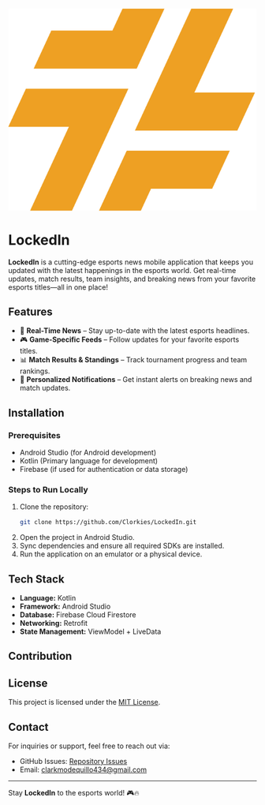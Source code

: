 ![LockedIn Logo](app/src/main/res/drawable/logo.png)
# LockedIn

**LockedIn** is a cutting-edge esports news mobile application that keeps you updated with the latest happenings in the esports world. Get real-time updates, match results, team insights, and breaking news from your favorite esports titles—all in one place!

## Features

- 📢 **Real-Time News** – Stay up-to-date with the latest esports headlines.
- 🎮 **Game-Specific Feeds** – Follow updates for your favorite esports titles.
- 📊 **Match Results & Standings** – Track tournament progress and team rankings.
- 🔔 **Personalized Notifications** – Get instant alerts on breaking news and match updates.

## Installation

### Prerequisites

- Android Studio (for Android development)
- Kotlin (Primary language for development)
- Firebase (if used for authentication or data storage)

### Steps to Run Locally

1. Clone the repository:
   ```bash
   git clone https://github.com/Clorkies/LockedIn.git
   ```
2. Open the project in Android Studio.
3. Sync dependencies and ensure all required SDKs are installed.
4. Run the application on an emulator or a physical device.

## Tech Stack

- **Language:** Kotlin
- **Framework:** Android Studio
- **Database:** Firebase Cloud Firestore
- **Networking:** Retrofit
- **State Management:** ViewModel + LiveData

## Contribution


## License

This project is licensed under the [MIT License](LICENSE).

## Contact

For inquiries or support, feel free to reach out via:

- GitHub Issues: [Repository Issues](https://github.com/Clorkies/LockedIn/issues)
- Email: clarkmodequillo434@gmail.com

---

Stay **LockedIn** to the esports world! 🎮🔥

